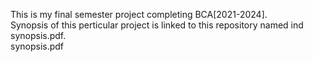 This is my final semester project completing BCA[2021-2024].
<br>
Synopsis of this perticular project is linked to this repository named ind synopsis.pdf.
<br>
<a herf="https://github.com/RishavrajK/ecommerce-project/blob/main/ind%20synopsis.pdf.pdf">synopsis.pdf</a>
